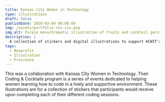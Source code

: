 ```yaml
---
title: Kansas City Women in Technology
type: illustrations
draft: false
publishDate: 2020-03-04 00:00:00
img: /assets/portfolio-cnc-css.png
img_alt: Purple monochromatic illustration of fruits and cocktail garnish items.
description: |
  A collection of stickers and digital illustrations to support KCWIT's Coding & Cocktails program.
tags:
  - Nonprofit
  - Illustration
  - Procreate
---
```


This was a collaboration with Kansas City Women in Technology. Their Coding & Cocktails program is a series of events dedicated to helping women learning how to code in a lively and supportive environment. These illustrations are for a collection of stickers that participants would receive upon completing each of their different coding sessions.
